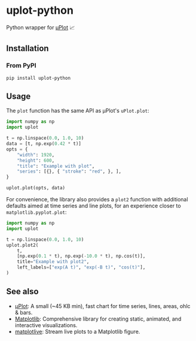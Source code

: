 # uplot-python

Python wrapper for [μPlot](https://github.com/leeoniya/uPlot) 📈

## Installation

### From PyPI

```console
pip install uplot-python
```

## Usage

The `plot` function has the same API as µPlot's `uPlot.plot`:

```py
import numpy as np
import uplot

t = np.linspace(0.0, 1.0, 10)
data = [t, np.exp(0.42 * t)]
opts = {
    "width": 1920,
    "height": 600,
    "title": "Example with plot",
    "series": [{}, { "stroke": "red", }, ],
}

uplot.plot(opts, data)
```

For convenience, the library also provides a `plot2` function with additional defaults aimed at time series and line plots, for an experience closer to `matplotlib.pyplot.plot`:

```py
import numpy as np
import uplot

t = np.linspace(0.0, 1.0, 10)
uplot.plot2(
    t,
    [np.exp(0.1 * t), np.exp(-10.0 * t), np.cos(t)],
    title="Example with plot2",
    left_labels=["exp(A t)", "exp(-B t)", "cos(t)"],
)
```

## See also

- [µPlot](https://github.com/leeoniya/uPlot): A small (~45 KB min), fast chart for time series, lines, areas, ohlc & bars.
- [Matplotlib](https://matplotlib.org/stable/): Comprehensive library for creating static, animated, and interactive visualizations.
- [matplotlive](https://github.com/stephane-caron/matplotlive): Stream live plots to a Matplotlib figure.
